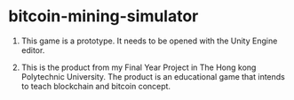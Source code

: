# bitcoin-mining-simulator

1. This game is a prototype. It needs to be opened with the Unity Engine editor.

2. This is the product from my Final Year Project in The Hong kong Polytechnic University. The product is an educational game that intends to teach blockchain and bitcoin concept.

